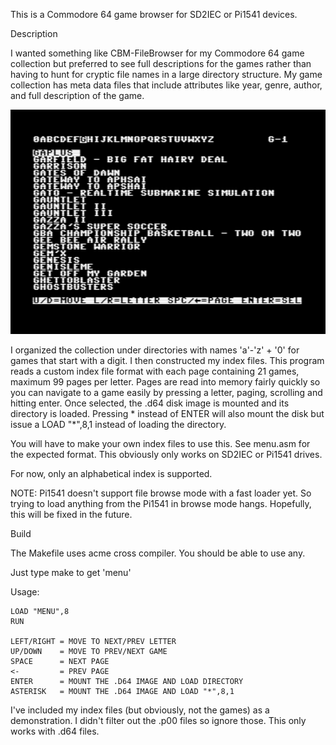This is a Commodore 64 game browser for SD2IEC or Pi1541 devices.

Description

I wanted something like CBM-FileBrowser for my Commodore 64 game collection
but preferred to see full descriptions for the games rather than having to
hunt for cryptic file names in a large directory structure.  My game collection 
has meta data files that include attributes like year, genre, author, and full 
description of the game.

![alt text](https://raw.githubusercontent.com/randyrossi/c64-games-menu/master/sample.png)

I organized the collection under directories with names 'a'-'z' + '0' for 
games that start with a digit.  I then constructed my index files.  This 
program reads a custom index file format with each page containing 21
games, maximum 99 pages per letter. Pages are read into memory fairly quickly
so you can navigate to a game easily by pressing a letter, paging, scrolling
and hitting enter.  Once selected, the .d64 disk image is mounted and its
directory is loaded.  Pressing * instead of ENTER will also mount the disk
but issue a LOAD "*",8,1 instead of loading the directory.

You will have to make your own index files to use this. See menu.asm for the
expected format.  This obviously only works on SD2IEC or Pi1541 drives.

For now, only an alphabetical index is supported.

NOTE: Pi1541 doesn't support file browse mode with a fast loader yet.  So trying to
load anything from the Pi1541 in browse mode hangs.  Hopefully, this will be
fixed in the future.

Build

The Makefile uses acme cross compiler.  You should be able to use any.

Just type make to get 'menu'

Usage:

    LOAD "MENU",8
    RUN

    LEFT/RIGHT = MOVE TO NEXT/PREV LETTER
    UP/DOWN    = MOVE TO PREV/NEXT GAME
    SPACE      = NEXT PAGE
    <-         = PREV PAGE
    ENTER      = MOUNT THE .D64 IMAGE AND LOAD DIRECTORY
    ASTERISK   = MOUNT THE .D64 IMAGE AND LOAD "*",8,1

I've included my index files (but obviously, not the games) as a
demonstration.  I didn't filter out the .p00 files so ignore those. This
only works with .d64 files.

